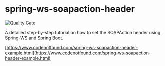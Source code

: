 # spring-ws-soapaction-header

[![Quality Gate](https://sonarcloud.io/api/badges/gate?key=com.codenotfound:spring-ws-soapaction-header)](https://sonarcloud.io/dashboard/index/com.codenotfound:spring-ws-soapaction-header)

A detailed step-by-step tutorial on how to set the SOAPAction header using Spring-WS and Spring Boot.

[https://www.codenotfound.com/spring-ws-soapaction-header-example.html](https://www.codenotfound.com/spring-ws-soapaction-header-example.html)
